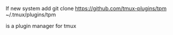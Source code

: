 If new system add
git clone https://github.com/tmux-plugins/tpm ~/.tmux/plugins/tpm

is a plugin manager for tmux
